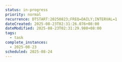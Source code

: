 ```yaml
---
status: in-progress
priority: normal
recurrence: DTSTART:20250823;FREQ=DAILY;INTERVAL=1
dateCreated: 2025-08-23T02:31:26.076+08:00
dateModified: 2025-08-23T02:31:29.980+08:00
tags:
  - task
complete_instances:
  - 2025-08-23
scheduled: 2025-08-24
---
```


